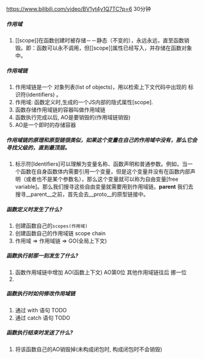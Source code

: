 https://www.bilibili.com/video/BV1yt4y1Q7TC?p=6 30分钟
##### 作用域
1. [[scope]]在函数创建时被存储－－静态（不变的），永远永远，直至函数销毁。即：函数可以永不调用，但[[scope]]属性已经写入，并存储在函数对象中。
##### 作用域链
1. 作用域链是一个 对象列表(list of objects)，用以检索上下文代码中出现的 标识符(identifiers) 。
1. 作用域: 函数定义时,生成的一个JS内部的隐式属性[scope].
2. 函数存储作用域链的容器叫做作用域链
3. 函数执行完成以后, AO是要销毁的(作用域链销毁)
4. AO是一个即时的存储容器

##### 作用域链的原理和原型链很类似，如果这个变量在自己的作用域中没有，那么它会寻找父级的，直到最顶层。
1. 标示符[Identifiers]可以理解为变量名称、函数声明和普通参数。例如，当一个函数在自身函数体内需要引用一个变量，但是这个变量并没有在函数内部声明（或者也不是某个参数名），那么这个变量就可以称为自由变量[free variable]。那么我们搜寻这些自由变量就需要用到作用域链。__parent__
我们去搜寻__parent__之前，首先会去__proto__的原型链接中。

##### 函数定义时发生了什么?
1. 创建函数自己的``scopes(作用域)``
2. 创建函数自己的作用域链 scope chain
3. 作用域  => 作用域链  => GO(全局上下文)

##### 函数执行前那一刻发生了什么?
1. 函数作用域链中增加 AO(函数上下文) AO第0位 其他作用域链往后 挪一位
2. 
##### 函数执行时如何修改作用域链
1. 通过 with 语句 TODO
2. 通过 catch 语句 TODO


##### 函数执行结束时发送了什么?
1. 将该函数自己的AO销毁掉(未构成闭包时, 构成闭包时不会销毁)




